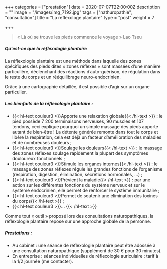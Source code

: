 +++
categories = ["prestation"]
date = 2020-07-07T22:00:00Z
description = ""
image = "/images/img_7192.jpg"
tags = ["nathuropathie", "consultation"]
title = "La reflexologe plantaire"
type = "post"
weight = 7

+++
> « Là où se trouve les pieds commence le voyage » Lao Tseu

##### Qu'est-ce que la réflexologie plantaire 

La réflexologie plantaire est une méthode dans laquelle des zones spécifiques des pieds dites « zones réflexes » sont massées d’une manière particulière, déclenchant des réactions d’auto-guérison, de régulation dans le reste du corps et un rééquilibrage neuro-endocrinien. 

Grâce à une cartographie détaillée, il est possible d’agir sur un organe particulier.

##### Les bienfaits de la réflexologie plantaire :

* {{< hl-text couleur3 >}}Apporte une relaxation globale{{< /hl-text >}} : le pied possède 7 200 terminaisons nerveuses, 90 muscles et 107 tendons, ceci explique pourquoi un simple massage des pieds apporte autant de bien-être ! La détente générée remonte dans tout le corps et libère la respiration, cela est déjà un facteur d’amélioration des maladies et de nombreuses douleurs ;
* {{< hl-text couleur3 >}}Soulage les douleurs{{< /hl-text >}} : le massage des zones réflexes soulage rapidement la plupart des symptômes douloureux fonctionnels ;
* {{< hl-text couleur3 >}}Stimule les organes internes{{< /hl-text >}} : le massage des zones réflexes régule les grandes fonctions de l’organisme (respiration, digestion, élimination, sécrétions hormonales, ...) ;
* {{< hl-text couleur3 >}}Prévient la maladie{{< /hl-text >}} : par une action sur les différentes fonctions du système nerveux et sur le système endocrinien, elle permet de renforcer le système immunitaire ;
*  {{< hl-text couleur3 >}}Permet de soutenir une élimination des toxines du corps{{< /hl-text >}} ;
*  {{< hl-text couleur3 >}}... {{< /hl-text >}}

  Comme tout « outil » proposé lors des consultations naturopathiques, la réflexologie plantaire repose sur une approche globale de la personne.

##### Prestations :

* Au cabinet : une séance de réflexologie plantaire peut être adossée à une consultation naturopathique (supplément de 30 € pour 30 minutes).
* En entreprise : séances individuelles de réflexologie auriculaire : tarif à la 1/2 journée (me contacter).